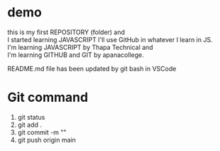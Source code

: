 # demo
this is my first REPOSITORY (folder) and
<br>
I started learning JAVASCRIPT I'll use GitHub in whatever I learn in JS.
<br>
I'm learning JAVASCRIPT by Thapa Technical and 
<br>
I'm learning GITHUB and GIT by apanacollege.

README.md file has been updated by git bash in VSCode



<h1>Git command</h1>
<ol>
    <li>git status</li>
    <li>git add .</li>
    <li>git commit -m ""</li>
    <li>git push origin main</li>
</ol>